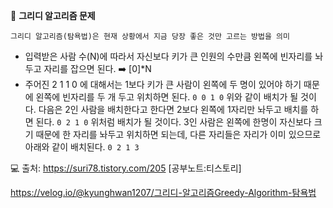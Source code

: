 🔎 **그리디 알고리즘 문제**

`그리디 알고리즘(탐욕법)은 현재 상황에서 지금 당장 좋은 것만 고르는 방법을 의미`

- 입력받은 사람 수(N)에 따라서 자신보다 키가 큰 인원의 수만큼 왼쪽에 빈자리를 놔두고 자리를 잡으면 된다. ➡️ [0]*N
- 주어진 2 1 1 0 에 대해서는 1보다 키가 큰 사람이 왼쪽에 두 명이 있어야 하기 때문에 왼쪽에 빈자리를 두 개 두고 위치하면 된다.
  `0 0 1 0`
  위와 같이 배치가 될 것이다. 다음은 2인 사람을 배치한다고 한다면 2보다 왼쪽에 1자리만 놔두고 배치를 하면 된다.
  `0 2 1 0`
  위처럼 배치가 될 것이다. 3인 사람은 왼쪽에 한명이 자신보다 크기 때문에 한 자리를 놔두고 위치하면 되는데, 다른 자리들은 자리가 이미 있으므로 아래와 같이 배치된다.
  `0 2 1 3`

💻 출처:
https://suri78.tistory.com/205 [공부노트:티스토리]

https://velog.io/@kyunghwan1207/그리디-알고리즘Greedy-Algorithm-탐욕법

